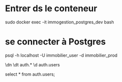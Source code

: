 # Entrer ds le conteneur

sudo docker exec -it immogestion_postgres_dev bash

# se connecter à Postgres

psql -h localhost -U immobilier_user -d immobilier_prod

\dn
\dt auth.\*
\d auth.users

select \* from auth.users;

